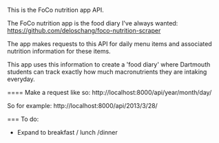 This is the FoCo nutrition app API. 

The FoCo nutrition app is the food diary I've always wanted: https://github.com/deloschang/foco-nutrition-scraper

The app makes requests to this API for daily menu items and associated
nutrition information for these items.

This app uses this information to create a 'food diary' where Dartmouth
students can track exactly how much macronutrients they are intaking
everyday.

====
Make a request like so:
http://localhost:8000/api/year/month/day/

So for example:
http://localhost:8000/api/2013/3/28/


===
To do:
 * Expand to breakfast / lunch /dinner
